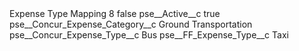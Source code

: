 <?xml version="1.0" encoding="UTF-8"?>
<CustomMetadata xmlns="http://soap.sforce.com/2006/04/metadata" xmlns:xsi="http://www.w3.org/2001/XMLSchema-instance" xmlns:xsd="http://www.w3.org/2001/XMLSchema">
    <label>Expense Type Mapping 8</label>
    <protected>false</protected>
    <values>
        <field>pse__Active__c</field>
        <value xsi:type="xsd:boolean">true</value>
    </values>
    <values>
        <field>pse__Concur_Expense_Category__c</field>
        <value xsi:type="xsd:string">Ground Transportation</value>
    </values>
    <values>
        <field>pse__Concur_Expense_Type__c</field>
        <value xsi:type="xsd:string">Bus</value>
    </values>
    <values>
        <field>pse__FF_Expense_Type__c</field>
        <value xsi:type="xsd:string">Taxi</value>
    </values>
</CustomMetadata>
